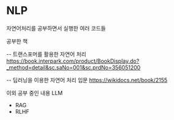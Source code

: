 # NLP

자연어처리를 공부하면서 실행한 여러 코드들

공부한 책 

-- 트랜스포머를 활용한 자연어 처리 
https://book.interpark.com/product/BookDisplay.do?_method=detail&sc.saNo=001&sc.prdNo=356051200

-- 딥러닝을 이용한 자연어 처리 입문
https://wikidocs.net/book/2155

이외 공부 중인 내용
LLM
- RAG
- RLHF
